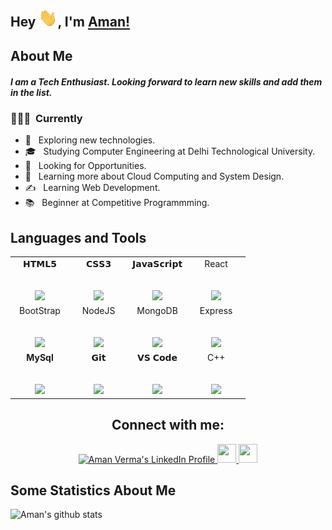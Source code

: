 ## Hey <img src="https://raw.githubusercontent.com/ABSphreak/ABSphreak/master/gifs/Hi.gif" width="30px">, I'm [Aman!](https://github.com/amanverma644) 

## About Me
<h5>I am a Tech Enthusiast. Looking forward to learn new skills and add them in the list.<h5>

<h3> 👨🏻‍💻 &nbsp;Currently </h3>

- 🤔 &nbsp; Exploring new technologies.
- 🎓 &nbsp; Studying Computer Engineering at Delhi Technological University.
- 💼 &nbsp; Looking for Opportunities.
- 🌱 &nbsp; Learning more about Cloud Computing and System Design.
- ✍️ &nbsp; Learning Web Development.
- 📚 &nbsp; Beginner at Competitive Programmming.



## Languages and Tools

<table>
  <tbody>
    <tr valign="top">
      <td width="25%" align="center">
        <span>𝗛𝗧𝗠𝗟𝟱</span><br><br><br>
        <img height="64px" src="https://cdn.svgporn.com/logos/html-5.svg">
      </td>
      <td width="25%" align="center">
        <span>𝗖𝗦𝗦𝟯</span><br><br><br>
        <img height="64px" src="https://cdn.svgporn.com/logos/css-3.svg">
      </td>
      <td width="25%" align="center">
        <span>𝗝𝗮𝘃𝗮𝗦𝗰𝗿𝗶𝗽𝘁</span><br><br><br>
        <img height="64px" src="https://cdn.svgporn.com/logos/javascript.svg">
      </td>
      <td width="25%" align="center">
        <span>React</span><br><br><br>
        <img height="64px" src="https://cdn.svgporn.com/logos/react.svg">
      </td>
    </tr>
    <tr valign="top">
      <td width="25%" align="center">
        <span>BootStrap</span><br><br><br>
        <img height="64px" src="https://cdn.svgporn.com/logos/bootstrap.svg">
      </td>
      <td width="25%" align="center">
        <span>NodeJS</span><br><br><br>
        <img height="64px" src="https://cdn.svgporn.com/logos/nodejs.svg">
      </td>
      <td width="25%" align="center">
        <span>MongoDB</span><br><br><br>
        <img height="64px" src="https://cdn.svgporn.com/logos/mongodb.svg">
      </td>
      <td width="25%" align="center">
        <span>Express</span><br><br><br>
        <img height="64px" src="https://cdn.cdnlogo.com/logos/e/23/express.svg">
      </td>
    </tr>
    <tr valign="top">
      <td width="25%" align="center">
        <span><strong>MySql</strong></span><br><br><br>
        <img height="64px" src="https://www.vectorlogo.zone/logos/mysql/mysql-ar21.svg">
      </td>
        <td width="25%" align="center">
        <span>𝗚𝗶𝘁</span><br><br><br>
        <img height="64px" src="https://cdn.svgporn.com/logos/git-icon.svg">
      </td>
      <td width="25%" align="center">
        <span>𝗩𝗦 𝗖𝗼𝗱𝗲</span><br><br><br>
        <img height="64px" src="https://cdn.svgporn.com/logos/visual-studio-code.svg">
      </td>
      <td width="25%" align="center">
        <span>C++</span><br><br><br>
        <img height="64px" src="https://cdn.cdnlogo.com/logos/c/76/c.svg">
      </td>
    </tr>
  </tbody>
</table>

<h2 align="center">Connect with me:</h2>

<p align="center">
  <a href="https://www.linkedin.com/in/aman-verma-3969ba200/">
    <img src="https://www.vectorlogo.zone/logos/linkedin/linkedin-icon.svg" alt="Aman Verma's LinkedIn Profile" height="30" width="30">
  </a>

  <a href="https://stackoverflow.com/users/16393496/aman-verma?tab=profile">
    <img src="https://www.vectorlogo.zone/logos/stackoverflow/stackoverflow-icon.svg" alt=""Aman Verma's Stack Overflow Profile" height="30" width="30">
  </a>

  <a href="mailto:vaman644@gmail.com">
    <img src="https://www.vectorlogo.zone/logos/gmail/gmail-icon.svg" alt=""Aman Verma's Gmail Profile" height="30" width="30">
  </a>
</p>

## Some Statistics About Me
![Aman's github stats](https://github-readme-stats.vercel.app/api?username=amanverma644&&show_icons=true&title_color=ffffff&icon_color=bb2acf&text_color=daf7dc&bg_color=151515)<br>

